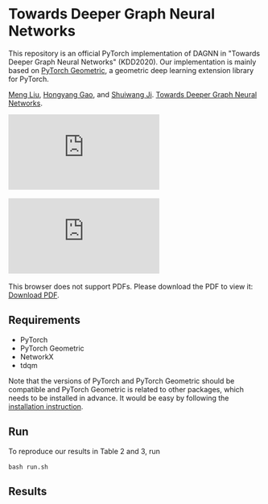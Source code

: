 # Towards Deeper Graph Neural Networks
This repository is an official PyTorch implementation of DAGNN in "Towards Deeper Graph Neural Networks" (KDD2020). Our implementation is mainly based on [PyTorch Geometric](https://pytorch-geometric.readthedocs.io/en/latest/), a geometric deep learning extension library for PyTorch.  
  
  
[Meng Liu](https://mengliu1998.github.io), [Hongyang Gao](http://people.tamu.edu/~hongyang.gao/), and [Shuiwang Ji](http://people.tamu.edu/~sji/). [Towards Deeper Graph Neural Networks]().  

![](https://github.com/mengliu1998/Contents/raw/master/DeeperGNN/DTGCN.pdf)

<object data="https://github.com/mengliu1998/Contents/raw/master/DeeperGNN/DTGCN.pdf" type="application/pdf" width="700px" height="700px">
    <embed src="https://github.com/mengliu1998/Contents/raw/master/DeeperGNN/DTGCN.pdf">
        <p>This browser does not support PDFs. Please download the PDF to view it: <a href="http://yoursite.com/the.pdf">Download PDF</a>.</p>
    </embed>
</object>

## Requirements
* PyTorch
* PyTorch Geometric
* NetworkX
* tdqm  

Note that the versions of PyTorch and PyTorch Geometric should be compatible and PyTorch Geometric is related to other packages, which needs to be installed in advance. It would be easy by following the [installation instruction](https://pytorch-geometric.readthedocs.io/en/latest/notes/installation.html#).

## Run
To reproduce our results in Table 2 and 3, run  
```linux
bash run.sh
```

## Results
